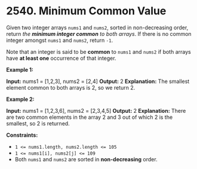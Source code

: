 # 2540. Minimum Common Value 
Given two integer arrays `nums1` and `nums2`, sorted in non-decreasing order, return _the **minimum integer common** to both arrays_. If there is no common integer amongst `nums1` and `nums2`, return `-1`.

Note that an integer is said to be **common** to `nums1` and `nums2` if both arrays have **at least one** occurrence of that integer.

**Example 1:**

**Input:** nums1 = [1,2,3], nums2 = [2,4]
**Output:** 2
**Explanation:** The smallest element common to both arrays is 2, so we return 2.

**Example 2:**

**Input:** nums1 = [1,2,3,6], nums2 = [2,3,4,5]
**Output:** 2
**Explanation:** There are two common elements in the array 2 and 3 out of which 2 is the smallest, so 2 is returned.

**Constraints:**

- `1 <= nums1.length, nums2.length <= 105`
- `1 <= nums1[i], nums2[j] <= 109`
- Both `nums1` and `nums2` are sorted in **non-decreasing** order.